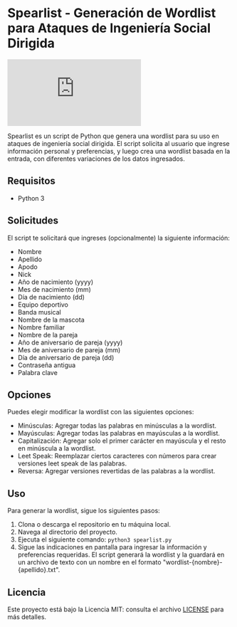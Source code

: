 # Spearlist - Generación de Wordlist para Ataques de Ingeniería Social Dirigida

![GitHub License](https://img.shields.io/github/license/g0nchy/spearlist.py)

Spearlist es un script de Python que genera una wordlist para su uso en ataques de ingeniería social dirigida. El script solicita al usuario que ingrese información personal y preferencias, y luego crea una wordlist basada en la entrada, con diferentes variaciones de los datos ingresados.

## Requisitos

- Python 3

## Solicitudes

El script te solicitará que ingreses (opcionalmente) la siguiente información:

- Nombre
- Apellido
- Apodo
- Nick
- Año de nacimiento (yyyy)
- Mes de nacimiento (mm)
- Día de nacimiento (dd)
- Equipo deportivo
- Banda musical
- Nombre de la mascota
- Nombre familiar
- Nombre de la pareja
- Año de aniversario de pareja (yyyy)
- Mes de aniversario de pareja (mm)
- Día de aniversario de pareja (dd)
- Contraseña antigua
- Palabra clave

## Opciones

Puedes elegir modificar la wordlist con las siguientes opciones:

- Minúsculas: Agregar todas las palabras en minúsculas a la wordlist.
- Mayúsculas: Agregar todas las palabras en mayúsculas a la wordlist.
- Capitalización: Agregar solo el primer carácter en mayúscula y el resto en minúscula a la wordlist.
- Leet Speak: Reemplazar ciertos caracteres con números para crear versiones leet speak de las palabras.
- Reversa: Agregar versiones revertidas de las palabras a la wordlist.

## Uso

Para generar la wordlist, sigue los siguientes pasos:

1. Clona o descarga el repositorio en tu máquina local.
2. Navega al directorio del proyecto.
3. Ejecuta el siguiente comando: `python3 spearlist.py`
4. Sigue las indicaciones en pantalla para ingresar la información y preferencias requeridas. El script generará la wordlist y la guardará en un archivo de texto con un nombre en el formato "wordlist-{nombre}-{apellido}.txt".

## Licencia

Este proyecto está bajo la Licencia MIT: consulta el archivo [LICENSE](LICENSE) para más detalles.
